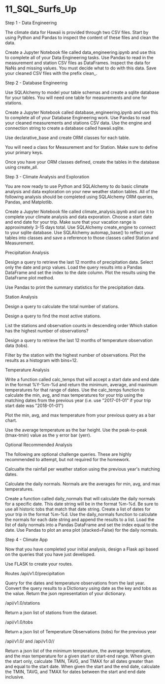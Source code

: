 # 11_SQL_Surfs_Up

Step 1 - Data Engineering

The climate data for Hawaii is provided through two CSV files. Start by using Python and Pandas to inspect the content of these files and clean the data.


Create a Jupyter Notebook file called data_engineering.ipynb and use this to complete all of your Data Engineering tasks.
Use Pandas to read in the measurement and station CSV files as DataFrames.
Inspect the data for NaNs and missing values. You must decide what to do with this data.
Save your cleaned CSV files with the prefix clean_.

Step 2 - Database Engineering

Use SQLAlchemy to model your table schemas and create a sqlite database for your tables. You will need one table for measurements and one for stations.


Create a Jupyter Notebook called database_engineering.ipynb and use this to complete all of your Database Engineering work.
Use Pandas to read your cleaned measurements and stations CSV data.
Use the engine and connection string to create a database called hawaii.sqlite.

Use declarative_base and create ORM classes for each table.


You will need a class for Measurement and for Station.
Make sure to define your primary keys.


Once you have your ORM classes defined, create the tables in the database using create_all.

Step 3 - Climate Analysis and Exploration

You are now ready to use Python and SQLAlchemy to do basic climate analysis and data exploration on your new weather station tables. All of the following analysis should be completed using SQLAlchemy ORM queries, Pandas, and Matplotlib.


Create a Jupyter Notebook file called climate_analysis.ipynb and use it to complete your climate analysis and data exporation.
Choose a start date and end date for your trip. Make sure that your vacation range is approximately 3-15 days total.
Use SQLAlchemy create_engine to connect to your sqlite database.
Use SQLAlchemy automap_base() to reflect your tables into classes and save a reference to those classes called Station and Measurement.

Precipitation Analysis

Design a query to retrieve the last 12 months of precipitation data.
Select only the date and prcp values.
Load the query results into a Pandas DataFrame and set the index to the date column.
Plot the results using the DataFrame plot method.

Use Pandas to print the summary statistics for the precipitation data.


Station Analysis

Design a query to calculate the total number of stations.

Design a query to find the most active stations.


List the stations and observation counts in descending order
Which station has the highest number of observations?



Design a query to retrieve the last 12 months of temperature observation data (tobs).


Filter by the station with the highest number of observations.
Plot the results as a histogram with bins=12.


Temperature Analysis


Write a function called calc_temps that will accept a start date and end date in the format %Y-%m-%d and return the minimum, average, and maximum temperatures for that range of dates.
Use the calc_temps function to calculate the min, avg, and max temperatures for your trip using the matching dates from the previous year (i.e. use "2017-01-01" if your trip start date was "2018-01-01")

Plot the min, avg, and max temperature from your previous query as a bar chart.


Use the average temperature as the bar height.
Use the peak-to-peak (tmax-tmin) value as the y error bar (yerr).

Optional Recommended Analysis



The following are optional challenge queries. These are highly recommended to attempt, but not required for the homework.


Calcualte the rainfall per weather station using the previous year's matching dates.



Calculate the daily normals. Normals are the averages for min, avg, and max temperatures.


Create a function called daily_normals that will calculate the daily normals for a specific date. This date string will be in the format %m-%d. Be sure to use all historic tobs that match that date string.
Create a list of dates for your trip in the format %m-%d. Use the daily_normals function to calculate the normals for each date string and append the results to a list.
Load the list of daily normals into a Pandas DataFrame and set the index equal to the date.
Use Pandas to plot an area plot (stacked=False) for the daily normals.

Step 4 - Climate App

Now that you have completed your initial analysis, design a Flask api based on the queries that you have just developed.


Use FLASK to create your routes.

Routes
/api/v1.0/precipitation


Query for the dates and temperature observations from the last year.
Convert the query results to a Dictionary using date as the key and tobs as the value.
Return the json representation of your dictionary.



/api/v1.0/stations


Return a json list of stations from the dataset.



/api/v1.0/tobs


Return a json list of Temperature Observations (tobs) for the previous year



/api/v1.0/<start> and /api/v1.0/<start>/<end>


Return a json list of the minimum temperature, the average temperature, and the max temperature for a given start or start-end range.
When given the start only, calculate TMIN, TAVG, and TMAX for all dates greater than and equal to the start date.
When given the start and the end date, calculate the TMIN, TAVG, and TMAX for dates between the start and end date inclusive.





